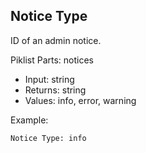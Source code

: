 ## Notice Type

ID of an admin notice.

Piklist Parts: notices

* Input:  string
* Returns:  string
* Values: info, error, warning

Example:
```
Notice Type: info
```
